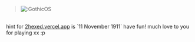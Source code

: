 > ![:GothicOS](https://count.getloli.com/get/@:GothicOS)
<br />
hint for <a href="https://2hexed.vercel.app">2hexed.vercel.app</a> is `11 November 1911` have fun! much love to you for playing xx :p
